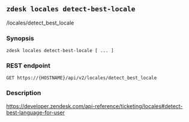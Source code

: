## `zdesk locales detect-best-locale`

/locales/detect_best_locale

### Synopsis

    zdesk locales detect-best-locale [ ... ]

### REST endpoint

    GET https://{HOSTNAME}/api/v2/locales/detect_best_locale

### Description

https://developer.zendesk.com/api-reference/ticketing/locales#detect-best-language-for-user

